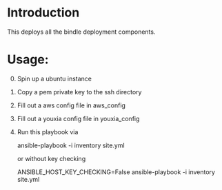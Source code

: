 # Introduction

This deploys all the bindle deployment components.

# Usage:

0. Spin up a ubuntu instance
1. Copy a pem private key to the ssh directory
2. Fill out a aws config file in aws_config
3. Fill out a youxia config file in youxia_config

4. Run this playbook via

    ansible-playbook -i inventory site.yml

   or without key checking

    ANSIBLE_HOST_KEY_CHECKING=False  ansible-playbook -i inventory site.yml

